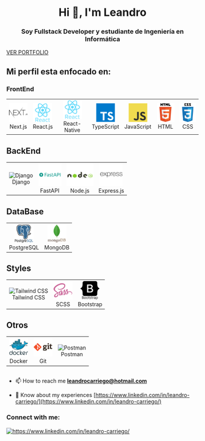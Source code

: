 <h1 align="center">Hi 👋, I'm Leandro</h1>
<h3 align="center">Soy Fullstack Developer y estudiante de Ingeniería en Informática</h3>

<a href="https://www.portfolio-leandro-carriego.site/" target="_blank">VER PORTFOLIO</a>


## Mi perfil esta enfocado en: 

### FrontEnd

<table rules="none" border="0" cellspacing="0" cellpadding="0">
  <tr>
    <td align="center">
      <img src="https://raw.githubusercontent.com/devicons/devicon/master/icons/nextjs/nextjs-original-wordmark.svg" alt="Next.js" width="50" height="50"><br>
      Next.js
    </td>
    <td align="center">
      <img src="https://raw.githubusercontent.com/devicons/devicon/master/icons/react/react-original-wordmark.svg" alt="React.js" width="50" height="50"><br>
      React.js
    </td>
    <td align="center">
      <img src="https://raw.githubusercontent.com/devicons/devicon/master/icons/react/react-original-wordmark.svg" alt="React-Native" width="50" height="50"><br>
      React-Native
    </td>
    <td align="center">
      <img src="https://raw.githubusercontent.com/devicons/devicon/master/icons/typescript/typescript-original.svg" alt="TypeScript" width="50" height="50"><br>
      TypeScript
    </td>
    <td align="center">
      <img src="https://raw.githubusercontent.com/devicons/devicon/master/icons/javascript/javascript-original.svg" alt="JavaScript" width="50" height="50"><br>
      JavaScript
    </td>
    <td align="center">
      <img src="https://raw.githubusercontent.com/devicons/devicon/master/icons/html5/html5-original-wordmark.svg" alt="HTML" width="50" height="50"><br>
      HTML
    </td>
    <td align="center">
      <img src="https://raw.githubusercontent.com/devicons/devicon/master/icons/css3/css3-original-wordmark.svg" alt="CSS" width="50" height="50"><br>
      CSS
    </td>
  </tr>
</table>

## BackEnd
<table>
  <tr>
    <td align="center" style="border: none;">
      <img src="https://static.djangoproject.com/img/logos/django-logo-negative.svg" alt="Django" width="60" height="60">
      <br>Django
    </td>
    <td align="center" style="border: none;">
      <img src="https://raw.githubusercontent.com/devicons/devicon/master/icons/fastapi/fastapi-original-wordmark.svg" alt="FastAPI" width="60" height="60">
      <br>FastAPI
    </td>
    <td align="center" style="border: none;">
      <img src="https://raw.githubusercontent.com/devicons/devicon/master/icons/nodejs/nodejs-original-wordmark.svg" alt="Node.js" width="70" height="60">
      <br>Node.js
    </td>
    <td align="center" style="border: none;">
      <img src="https://raw.githubusercontent.com/devicons/devicon/master/icons/express/express-original-wordmark.svg" alt="FastAPI" width="60" height="60">
      <br>Express.js
    </td>
  </tr>
</table>

## DataBase

<table>
  <tr>
    <td align="center" style="border: none;">
      <img src="https://raw.githubusercontent.com/devicons/devicon/master/icons/postgresql/postgresql-original-wordmark.svg" alt="PostgreSQL" width="50" height="50">
      <br>PostgreSQL
    </td>
    <td align="center" style="border: none;">
      <img src="https://raw.githubusercontent.com/devicons/devicon/master/icons/mongodb/mongodb-original-wordmark.svg" alt="MongoDB" width="50" height="50">
      <br>MongoDB
    </td>
  </tr>
</table>

## Styles

<table>
  <tr>
    <td align="center" style="border: none;">
      <img src="https://avatars.githubusercontent.com/u/67109815?s=280&v=4" alt="Tailwind CSS" width="50" >
      <br>Tailwind CSS
    </td>
     <td align="center" style="border: none;">
      <img src="https://raw.githubusercontent.com/devicons/devicon/master/icons/sass/sass-original.svg" alt="SCSS" width="50" height="50">
      <br>SCSS
    </td>
    <td align="center" style="border: none;">
      <img src="https://raw.githubusercontent.com/devicons/devicon/master/icons/bootstrap/bootstrap-plain-wordmark.svg" alt="Bootstrap" width="50" height="50">
      <br>Bootstrap
    </td>
  </tr>
</table>

## Otros
<table>
  <tr>
    <td align="center" style="border: none;">
      <img src="https://raw.githubusercontent.com/devicons/devicon/master/icons/docker/docker-original-wordmark.svg" alt="Docker" width="50" height="50">
      <br>Docker
    </td>
    <td align="center" style="border: none;">
  <img src="https://raw.githubusercontent.com/devicons/devicon/master/icons/git/git-original-wordmark.svg" alt="Git" width="50" height="50">
  <br>Git
</td>
<td align="center" style="border: none;">
  <img src="https://www.svgrepo.com/show/354202/postman-icon.svg" alt="Postman" width="50" height="50">
  <br>Postman
</td>

  </tr>
</table>

##

- 📫 How to reach me **leandrocarriego@hotmail.com**

- 📄 Know about my experiences [https://www.linkedin.com/in/leandro-carriego/](https://www.linkedin.com/in/leandro-carriego/)

<h3 align="left">Connect with me:</h3>
<p align="left">
<a href="https://linkedin.com/in/https://www.linkedin.com/in/leandro-carriego/" target="blank"><img align="center" src="https://raw.githubusercontent.com/rahuldkjain/github-profile-readme-generator/master/src/images/icons/Social/linked-in-alt.svg" alt="https://www.linkedin.com/in/leandro-carriego/" height="30" width="40" /></a>
</p>

